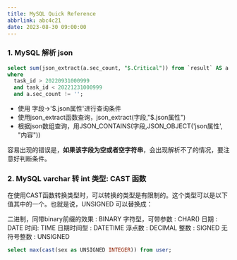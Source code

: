 ```yaml
---
title: MySQL Quick Reference
abbrlink: abc4c21
date: 2023-08-30 09:00:00
---
```



### 1. MySQL 解析 **json**

``` sql
select sum(json_extract(a.sec_count, "$.Critical")) from `result` AS a
where
  task_id > 20220931000999
  and task_id < 20221231000999
  and a.sec_count != '';
```


- 使用 字段->'$.json属性'进行查询条件
- 使用json_extract函数查询，json_extract(字段,"$.json属性")
- 根据json数组查询，用JSON_CONTAINS(字段,JSON_OBJECT('json属性', "内容"))


容易出现的错误是，**如果该字段为空或者空字符串**，会出现解析不了的情况，要注意好判断条件。


### 2. MySQL varchar 转 int 类型: **CAST** 函数

在使用CAST函数转换类型时，可以转换的类型是有限制的。这个类型可以是以下值其中的一个。也就是说，UNSIGNED 可以替换成：

二进制，同带binary前缀的效果 : BINARY
字符型，可带参数 : CHAR()
日期 : DATE
时间: TIME
日期时间型 : DATETIME
浮点数 : DECIMAL
整数 : SIGNED
无符号整数 : UNSIGNED

``` sql
select max(cast(sex as UNSIGNED INTEGER)) from user;
```
